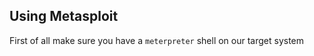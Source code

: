 ## **Using Metasploit**

First of all make sure you have a `meterpreter` shell on our target system

```
```